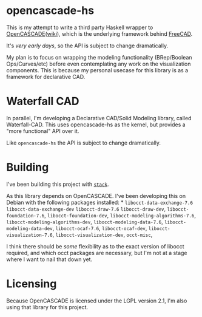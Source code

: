 # opencascade-hs

This is my attempt to write a third party Haskell wrapper to [OpenCASCADE](https://www.opencascade.com/)([wiki](https://en.wikipedia.org/wiki/Open_Cascade_Technology)), which is the underlying framework behind [FreeCAD](https://www.freecad.org/).

It's _very early days_, so the API is subject to change dramatically.

My plan is to focus on wrapping the modeling functionality (BRep/Boolean Ops/Curves/etc) before even contemplating any work on the visualization components. This is because my personal usecase for this library is as a framework for declarative CAD. 

# Waterfall CAD

In parallel, I'm developing a Declarative CAD/Solid Modeling library, called Waterfall-CAD.
This uses opencascade-hs as the kernel, but provides a "more functional" API over it.

Like `opencascade-hs` the API is subject to change dramatically.

# Building

I've been building this project with [`stack`](https://docs.haskellstack.org/en/stable/).

As this library depends on OpenCASCADE. 
I've been developing this on Debian with the following packages installed:
    * `libocct-data-exchange-7.6` `libocct-data-exchange-dev` `libocct-draw-7.6` `libocct-draw-dev`, `libocct-foundation-7.6`, `libocct-foundation-dev`, `libocct-modeling-algorithms-7.6`, `libocct-modeling-algorithms-dev`, `libocct-modeling-data-7.6`, `libocct-modeling-data-dev`, `libocct-ocaf-7.6`, `libocct-ocaf-dev`, `libocct-visualization-7.6`, `libocct-visualization-dev`, `occt-misc`, 

I think there should be _some_ flexibility as to the exact version of libocct required, and which occt packages are necessary, but I'm not at a stage where I want to nail that down yet.


# Licensing

Because OpenCASCADE is licensed under the LGPL version 2.1, I'm also using that library for this project.
